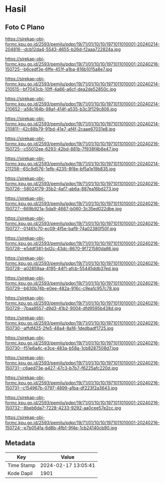 # Hasil

## Foto C Plano

https://sirekap-obj-formc.kpu.go.id/2593/pemilu/pdpr/19/71/01/10/10/1971011010001-20240214-204816--dcb12da4-5543-4655-b26d-f2aaa722824a.jpg

https://sirekap-obj-formc.kpu.go.id/2593/pemilu/pdpr/19/71/01/10/10/1971011010001-20240216-150725--b6cedf3e-6ffe-451f-a1ba-816b1015a8e7.jpg

https://sirekap-obj-formc.kpu.go.id/2593/pemilu/pdpr/19/71/01/10/10/1971011010001-20240214-210515--bf7043cb-10ff-4a66-a6cf-dea2de52850c.jpg

https://sirekap-obj-formc.kpu.go.id/2593/pemilu/pdpr/19/71/01/10/10/1971011010001-20240214-210652--a58c164b-98af-414f-a535-b3c3f129c806.jpg

https://sirekap-obj-formc.kpu.go.id/2593/pemilu/pdpr/19/71/01/10/10/1971011010001-20240214-210811--42c88b79-91bd-41e7-af4f-2caae67031e8.jpg

https://sirekap-obj-formc.kpu.go.id/2593/pemilu/pdpr/19/71/01/10/10/1971011010001-20240216-150725--c55012ee-6293-42bd-881b-7f938f4b8e47.jpg

https://sirekap-obj-formc.kpu.go.id/2593/pemilu/pdpr/19/71/01/10/10/1971011010001-20240214-211258--65c9d576-1efb-4235-8f8e-bf5a1e19b835.jpg

https://sirekap-obj-formc.kpu.go.id/2593/pemilu/pdpr/19/71/01/10/10/1971011010001-20240216-150726--58024179-35b2-4af7-ab6a-887ea16bd273.jpg

https://sirekap-obj-formc.kpu.go.id/2593/pemilu/pdpr/19/71/01/10/10/1971011010001-20240216-150727--669b921a-5da9-4667-b060-3c35ed022dbe.jpg

https://sirekap-obj-formc.kpu.go.id/2593/pemilu/pdpr/19/71/01/10/10/1971011010001-20240216-150727--01461c70-ec09-4f5e-baf9-74a02380f50f.jpg

https://sirekap-obj-formc.kpu.go.id/2593/pemilu/pdpr/19/71/01/10/10/1971011010001-20240216-150728--e5ddf381-bd2c-43dc-8670-9f721580da86.jpg

https://sirekap-obj-formc.kpu.go.id/2593/pemilu/pdpr/19/71/01/10/10/1971011010001-20240216-150728--a02859aa-4195-44f1-afcb-55445ddb37ed.jpg

https://sirekap-obj-formc.kpu.go.id/2593/pemilu/pdpr/19/71/01/10/10/1971011010001-20240216-150729--b630b74b-e0ee-482a-916c-c9ea1c957c78.jpg

https://sirekap-obj-formc.kpu.go.id/2593/pemilu/pdpr/19/71/01/10/10/1971011010001-20240216-150729--7baa9557-d9d3-41b2-9004-dfd9595b438d.jpg

https://sirekap-obj-formc.kpu.go.id/2593/pemilu/pdpr/19/71/01/10/10/1971011010001-20240216-150730--affdf425-2fe5-48a4-8a16-1dedbadf1725.jpg

https://sirekap-obj-formc.kpu.go.id/2593/pemilu/pdpr/19/71/01/10/10/1971011010001-20240216-150730--f51e6a4c-e3ce-483a-b58a-1cb8287508d7.jpg

https://sirekap-obj-formc.kpu.go.id/2593/pemilu/pdpr/19/71/01/10/10/1971011010001-20240216-150731--c6aed73e-a427-47c3-b7b7-f6225afc220d.jpg

https://sirekap-obj-formc.kpu.go.id/2593/pemilu/pdpr/19/71/01/10/10/1971011010001-20240216-150731--c154967b-0797-4899-a1ba-df223f2a3643.jpg

https://sirekap-obj-formc.kpu.go.id/2593/pemilu/pdpr/19/71/01/10/10/1971011010001-20240216-150732--8beb6da7-7228-4233-9292-aa0cee57e2cc.jpg

https://sirekap-obj-formc.kpu.go.id/2593/pemilu/pdpr/19/71/01/10/10/1971011010001-20240216-150724--e7b054fa-6d8b-4fb1-9f4e-1cb24140cb90.jpg


## Metadata

| Key        | Value               |
| ---------- | ------------------- |
| Time Stamp | 2024-02-17 13:05:41 |
| Kode Dapil | 1901                |



